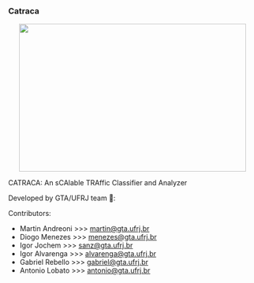 ### Catraca
<p align="center">
  <img width="460" height="300" src=https://github.com/tinchoa/catraca/blob/master/images/catracalogofull-original.png">
</p>




CATRACA: An sCAlable TRAffic Classifier and Analyzer

Developed by GTA/UFRJ team  :office::  

Contributors:

- Martin Andreoni >>> martin@gta.ufrj.br
- Diogo Menezes   >>> menezes@gta.ufrj.br
- Igor Jochem     >>> sanz@gta.ufrj.br
- Igor Alvarenga  >>> alvarenga@gta.ufrj.br
- Gabriel Rebello >>> gabriel@gta.ufrj.br
- Antonio Lobato  >>> antonio@gta.ufrj.br


